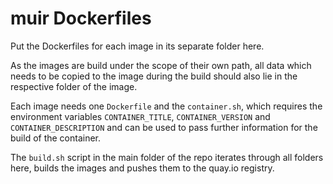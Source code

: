 # muir Dockerfiles

Put the Dockerfiles for each image in its separate folder here.

As the images are build under the scope of their own path, all data which needs to be copied to the image during the build should also lie in the respective folder of the image.

Each image needs one `Dockerfile` and the `container.sh`, which requires the environment variables `CONTAINER_TITLE`, `CONTAINER_VERSION` and `CONTAINER_DESCRIPTION` and can be used to pass further information for the build of the container.

The `build.sh` script in the main folder of the repo iterates through all folders here, builds the images and pushes them to the quay.io registry.
